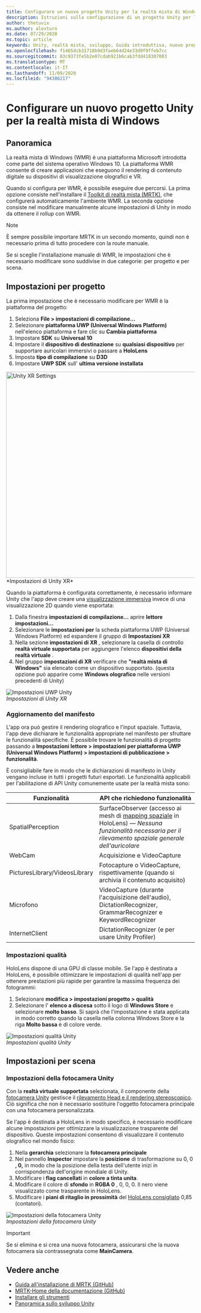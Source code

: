 ```yaml
---
title: Configurare un nuovo progetto Unity per la realtà mista di Windows
description: Istruzioni sulla configurazione di un progetto Unity per la realtà mista di Windows
author: thetuvix
ms.author: alexturn
ms.date: 07/29/2020
ms.topic: article
keywords: Unity, realtà mista, sviluppo, Guida introduttiva, nuovo progetto
ms.openlocfilehash: f1465dcb31718b9d3faeb64d24e33d9f9ffeb7cc
ms.sourcegitcommit: 83c9373fe5b2e07cdab921b6cab3fdd418307003
ms.translationtype: MT
ms.contentlocale: it-IT
ms.lasthandoff: 11/09/2020
ms.locfileid: "94386217"
---
```

# <a name="configure-a-new-unity-project-for-windows-mixed-reality"></a>Configurare un nuovo progetto Unity per la realtà mista di Windows 

## <a name="overview"></a>Panoramica

La realtà mista di Windows (WMR) è una piattaforma Microsoft introdotta come parte del sistema operativo Windows 10. La piattaforma WMR consente di creare applicazioni che eseguono il rendering di contenuto digitale su dispositivi di visualizzazione olografici e VR.

Quando si configura per WMR, è possibile eseguire due percorsi. La prima opzione consiste nell'installare il [Toolkit di realtà mista (MRTK)](https://microsoft.github.io/MixedRealityToolkit-Unity/Documentation/Installation.html), che configurerà automaticamente l'ambiente WMR. La seconda opzione consiste nel modificare manualmente alcune impostazioni di Unity in modo da ottenere il rollup con WMR. 

> [!NOTE]
> È sempre possibile importare MRTK in un secondo momento, quindi non è necessario prima di tutto procedere con la route manuale.

Se si sceglie l'installazione manuale di WMR, le impostazioni che è necessario modificare sono suddivise in due categorie: per progetto e per scena.

## <a name="per-project-settings"></a>Impostazioni per progetto

La prima impostazione che è necessario modificare per WMR è la piattaforma del progetto: 
1. Seleziona **File > impostazioni di compilazione...**
2. Selezionare **piattaforma UWP (Universal Windows Platform)** nell'elenco piattaforma e fare clic su **Cambia piattaforma**
3. Impostare **SDK** su **Universal 10**
4. Impostare il **dispositivo di destinazione** su **qualsiasi dispositivo** per supportare auricolari immersivi o passare a **HoloLens**
5. Imposta **tipo di compilazione** su **D3D**
6. Impostare **UWP SDK** sull' **ultima versione installata**

<img src="images/unity-uwp-settings.png" width="550px" alt="Unity XR Settings">
*Impostazioni di Unity XR*

Quando la piattaforma è configurata correttamente, è necessario informare Unity che l'app deve creare una [visualizzazione immersiva](../../design/app-views.md) invece di una visualizzazione 2D quando viene esportata:
1. Dalla finestra **impostazioni di compilazione...** aprire **lettore impostazioni...**
2. Selezionare le **impostazioni per** la scheda piattaforma UWP (Universal Windows Platform) ed espandere il gruppo di **Impostazioni XR**
3. Nella sezione **impostazioni di XR** , selezionare la casella di controllo **realtà virtuale supportata** per aggiungere l'elenco **dispositivi della realtà virtuale** .
4. Nel gruppo **impostazioni di XR** verificare che **"realtà mista di Windows"** sia elencato come un dispositivo supportato. (questa opzione può apparire come **Windows olografico** nelle versioni precedenti di Unity)

![Impostazioni UWP Unity](images/xrsettings.png)<br>
*Impostazioni di Unity XR*

### <a name="updating-the-manifest"></a>Aggiornamento del manifesto

L'app ora può gestire il rendering olografico e l'input spaziale. Tuttavia, l'app deve dichiarare le funzionalità appropriate nel manifesto per sfruttare le funzionalità specifiche. È possibile trovare le funzionalità di progetto passando a **Impostazioni lettore > impostazioni per piattaforma UWP (Universal Windows Platform) > impostazioni di pubblicazione > funzionalità**. 

È consigliabile fare in modo che le dichiarazioni di manifesto in Unity vengano incluse in tutti i progetti futuri esportati. Le funzionalità applicabili per l'abilitazione di API Unity comunemente usate per la realtà mista sono:

|  Funzionalità  |  API che richiedono funzionalità | 
|----------|----------|
|  SpatialPerception  |  SurfaceObserver (accesso ai mesh di [mapping spaziale](../../design/spatial-mapping.md) in HoloLens) &mdash; *Nessuna funzionalità necessaria per il rilevamento spaziale generale dell'auricolare* | 
|  WebCam  |  Acquisizione e VideoCapture | 
|  PicturesLibrary/VideosLibrary  |  Fotocapture o VideoCapture, rispettivamente (quando si archivia il contenuto acquisito) | 
|  Microfono  |  VideoCapture (durante l'acquisizione dell'audio), DictationRecognizer, GrammarRecognizer e KeywordRecognizer | 
|  InternetClient  |  DictationRecognizer (e per usare Unity Profiler) | 

### <a name="quality-settings"></a>Impostazioni qualità

HoloLens dispone di una GPU di classe mobile. Se l'app è destinata a HoloLens, è possibile ottimizzare le impostazioni di qualità nell'app per ottenere prestazioni più rapide per garantire la massima frequenza dei fotogrammi:
1. Selezionare **modifica > impostazioni progetto > qualità**
2. Selezionare l' **elenco a discesa** sotto il logo di **Windows Store** e selezionare **molto basso**. Si saprà che l'impostazione è stata applicata in modo corretto quando la casella nella colonna Windows Store e la riga **Molto bassa** è di colore verde.

![Impostazioni qualità Unity](images/getting-started-unity-quality-settings.jpg)<br>
*Impostazioni qualità Unity*

## <a name="per-scene-settings"></a>Impostazioni per scena

### <a name="unity-camera-settings"></a>Impostazioni della fotocamera Unity

Con la **realtà virtuale supportata** selezionata, il componente della [fotocamera Unity](camera-in-unity.md) gestisce il [rilevamento Head e il rendering stereoscopico](../platform-capabilities-and-apis/rendering.md). Ciò significa che non è necessario sostituire l'oggetto fotocamera principale con una fotocamera personalizzata.

Se l'app è destinata a HoloLens in modo specifico, è necessario modificare alcune impostazioni per ottimizzare la visualizzazione trasparente del dispositivo. Queste impostazioni consentono di visualizzare il contenuto olografico nel mondo fisico:
1. Nella **gerarchia** selezionare la **fotocamera principale**
2. Nel pannello **Inspector** impostare la **posizione** di trasformazione su 0, 0 **, 0,** in modo che la posizione della testa dell'utente inizi in corrispondenza dell'origine mondiale di Unity.
3. Modificare i **flag cancellati** in **colore a tinta unita**.
4. Modificare il colore di **sfondo** in **RGBA 0** , 0, 0, 0. Il nero viene visualizzato come trasparente in HoloLens.
5. Modificare i **piani di ritaglio in prossimità** del [HoloLens consigliato](camera-in-unity.md#clip-planes) 0,85 (contatori).

![Impostazioni della fotocamera Unity](images/Unitycamerasettings.png)<br>
*Impostazioni della fotocamera Unity*

> [!IMPORTANT]
> Se si elimina e si crea una nuova fotocamera, assicurarsi che la nuova fotocamera sia contrassegnata come **MainCamera**.

## <a name="see-also"></a>Vedere anche
* [Guida all'installazione di MRTK (GitHub)](https://microsoft.github.io/MixedRealityToolkit-Unity/Documentation/Installation.html)
* [MRTK-Home della documentazione (GitHub)](https://microsoft.github.io/MixedRealityToolkit-Unity/README.html)
* [Installare gli strumenti](../install-the-tools.md)
* [Panoramica sullo sviluppo Unity](unity-development-overview.md)
